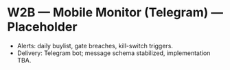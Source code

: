 ﻿# W2B — Mobile Monitor (Telegram) — Placeholder
- Alerts: daily buylist, gate breaches, kill-switch triggers.
- Delivery: Telegram bot; message schema stabilized, implementation TBA.
